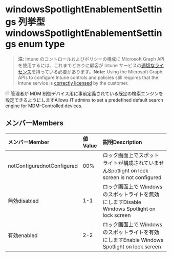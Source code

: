 # <a name="windowsspotlightenablementsettings-enum-type"></a><span data-ttu-id="21517-101">windowsSpotlightEnablementSettings 列挙型</span><span class="sxs-lookup"><span data-stu-id="21517-101">windowsSpotlightEnablementSettings enum type</span></span>

> <span data-ttu-id="21517-102">**注:** Intune のコントロールおよびポリシーの構成に Microsoft Graph API を使用するには、これまでどおりに顧客が Intune サービスの[適切なライセンス](https://go.microsoft.com/fwlink/?linkid=839381)を持っている必要があります。</span><span class="sxs-lookup"><span data-stu-id="21517-102">**Note:** Using the Microsoft Graph APIs to configure Intune controls and policies still requires that the Intune service is [correctly licensed](https://go.microsoft.com/fwlink/?linkid=839381) by the customer.</span></span>

<span data-ttu-id="21517-103">IT 管理者が MDM 制御デバイス用に事前定義されている既定の検索エンジンを設定できるようにします</span><span class="sxs-lookup"><span data-stu-id="21517-103">Allows IT admins to set a predefined default search engine for MDM-Controlled devices.</span></span>
## <a name="members"></a><span data-ttu-id="21517-104">メンバー</span><span class="sxs-lookup"><span data-stu-id="21517-104">Members</span></span>
|<span data-ttu-id="21517-105">メンバー</span><span class="sxs-lookup"><span data-stu-id="21517-105">Member</span></span>|<span data-ttu-id="21517-106">値</span><span class="sxs-lookup"><span data-stu-id="21517-106">Value</span></span>|<span data-ttu-id="21517-107">説明</span><span class="sxs-lookup"><span data-stu-id="21517-107">Description</span></span>|
|:---|:---|:---|
|<span data-ttu-id="21517-108">notConfigured</span><span class="sxs-lookup"><span data-stu-id="21517-108">notConfigured</span></span>|<span data-ttu-id="21517-109">0</span><span class="sxs-lookup"><span data-stu-id="21517-109">0%</span></span>|<span data-ttu-id="21517-110">ロック画面上でスポットライトが構成されていません</span><span class="sxs-lookup"><span data-stu-id="21517-110">Spotlight on lock screen is not configured</span></span>|
|<span data-ttu-id="21517-111">無効</span><span class="sxs-lookup"><span data-stu-id="21517-111">disabled</span></span>|<span data-ttu-id="21517-112">1</span><span class="sxs-lookup"><span data-stu-id="21517-112">-1</span></span>|<span data-ttu-id="21517-113">ロック画面上で Windows のスポットライトを無効にします</span><span class="sxs-lookup"><span data-stu-id="21517-113">Disable Windows Spotlight on lock screen</span></span>|
|<span data-ttu-id="21517-114">有効</span><span class="sxs-lookup"><span data-stu-id="21517-114">enabled</span></span>|<span data-ttu-id="21517-115">2</span><span class="sxs-lookup"><span data-stu-id="21517-115">-2</span></span>|<span data-ttu-id="21517-116">ロック画面上で Windows のスポットライトを有効にします</span><span class="sxs-lookup"><span data-stu-id="21517-116">Enable Windows Spotlight on lock screen</span></span>|








